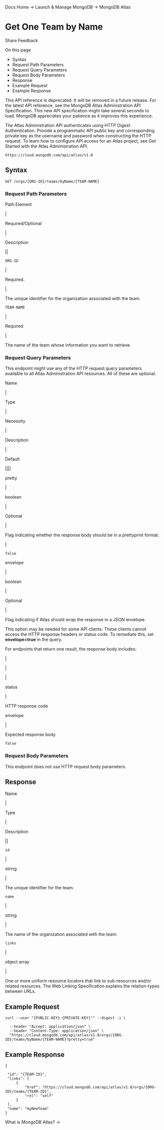 Docs Home → Launch & Manage MongoDB → MongoDB Atlas

# Get One Team by Name

Share Feedback

On this page

  * Syntax
  * Request Path Parameters
  * Request Query Parameters
  * Request Body Parameters
  * Response
  * Example Request
  * Example Response

This API reference is deprecated. It will be removed in a future release. For
the latest API reference, see the MongoDB Atlas Administration API
Specification. This new API specification might take several seconds to load.
MongoDB appreciates your patience as it improves this experience.

The Atlas Administration API authenticates using HTTP Digest Authentication.
Provide a programmatic API public key and corresponding private key as the
username and password when constructing the HTTP request. To learn how to
configure API access for an Atlas project, see Get Started with the Atlas
Administration API.

`https://cloud.mongodb.com/api/atlas/v1.0`

## Syntax

    
    
    GET /orgs/{ORG-ID}/teams/byName/{TEAM-NAME}  
      
  
### Request Path Parameters

Path Element

|

Required/Optional

|

Description  
  
||  
  
`ORG-ID`

|

Required.

|

The unique identifier for the organization associated with the team.  
  
`TEAM-NAME`

|

Required

|

The name of the team whose information you want to retrieve.  
  
### Request Query Parameters

This endpoint might use any of the HTTP request query parameters available to
all Atlas Administration API resources. All of these are optional.

Name

|

Type

|

Necessity

|

Description

|

Default  
  
||||  
  
pretty

|

boolean

|

Optional

|

Flag indicating whether the response body should be in a prettyprint format.

|

`false`  
  
envelope

|

boolean

|

Optional

|

Flag indicating if Atlas should wrap the response in a JSON envelope.

This option may be needed for some API clients. These clients cannot access
the HTTP response headers or status code. To remediate this, set
**envelope=true** in the query.

For endpoints that return one result, the response body includes:

|

|  
  
|  
  
status

|

HTTP response code  
  
envelope

|

Expected response body  
  
`false`  
  
### Request Body Parameters

This endpoint does not use HTTP request body parameters.

## Response

Name

|

Type

|

Description  
  
||  
  
`id`

|

string

|

The unique identifier for the team.  
  
`name`

|

string

|

The name of the organization associated with the team.  
  
`links`

|

object array

|

One or more uniform resource locators that link to sub-resources and/or
related resources. The Web Linking Specification explains the relation-types
between URLs.  
  
## Example Request

    
    
    curl --user "{PUBLIC-KEY}:{PRIVATE-KEY}"" --digest -i \  
      
      --header "Accept: application/json" \  
      --header "Content-Type: application/json" \  
      "https://cloud.mongodb.com/api/atlas/v1.0/orgs/{ORG-ID}/teams/byName/{TEAM-NAME}?pretty=true"  
  
## Example Response

    
    
    {  
      
     "id": "{TEAM-ID}",  
     "links": [  
         {  
             "href": "https://cloud.mongodb.com/api/atlas/v1.0/orgs/{ORG-ID}/teams/{TEAM-ID}",  
             "rel": "self"  
         }  
     ],  
     "name": "myNewTeam"  
    }  
  
What is MongoDB Atlas? →

